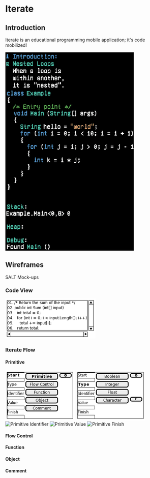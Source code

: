 # Iterate

## Introduction

Iterate is an educational programming mobile application; it's code mobilized!

![Introduction](https://raw.githubusercontent.com/iteratecode/.github/main/images/iterate-nested-loop.gif)

## Wireframes

SALT Mock-ups

### Code View

![Code Wireframe](https://raw.githubusercontent.com/iteratecode/.github/main/images/code-wireframe.png)

### Iterate Flow

#### Primitive

![Primitive Start](https://raw.githubusercontent.com/iteratecode/.github/main/images/iterate-primitive-start-wireframe.png)
![Primitive Type](https://raw.githubusercontent.com/iteratecode/.github/main/images/iterate-primitive-type-wireframe.png)
![Primitive Identifier](https://raw.githubusercontent.com/iteratecode/.github/main/images/iterate-primitive-identifier-wireframe.png)
![Primitive Value](https://raw.githubusercontent.com/iteratecode/.github/main/images/iterate-primitive-value-wireframe.png)
![Primitive Finish](https://raw.githubusercontent.com/iteratecode/.github/main/images/iterate-primitive-finish-wireframe.png)



#### Flow Control




#### Function




#### Object





#### Comment





